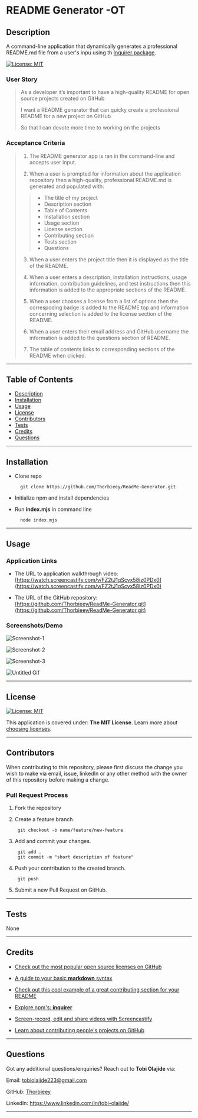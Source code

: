 # README Generator -OT
  
## Description 
  
A command-line application that dynamically generates a professional README.md file from a user's inpu using th [Inquirer package](http://www.npmjstes.com/package/inquirer).

[![License: MIT](https://img.shields.io/badge/License-MIT-yellow.svg)](https://opensource.org/licenses/MIT)

### User Story

> As a developer it’s important to have a high-quality README for open source projects created on GitHub
>
>  I want a README generator that can quicky create a professional README for a new project on GitHub
>
>  So that I can devote more time to working on the projects

### Acceptance Criteria

> 1. The README generator app is ran in the command-line and accepts user input.
>
> 2. When a user is prompted for information about the application repository then a high-quality, professional README.md is generated and populated with:
>> * The title of my project 
>> * Description section
>> * Table of Contents 
>> * Installation section
>> * Usage section
>> * License section
>> * Contributing section
>> * Tests section
>> * Questions
>
> 3. When a user enters the project title then it is displayed as the title of the README.
> 
> 4. When a user enters a description, installation instructions, usage information, contribution guidelines, and test instructions then this information is added to the appropriate sections of the README. 
> 
> 5. When a user chosses a license from a list of options then the correspoding badge is added to the README top and information concerning selection is added to the license section of the README.
> 
> 6. When a user enters their email address and GitHub username the information is added to the questions section of README.
>  
> 7. The table of contents links to corresponding sections of the README when clicked.

---
## Table of Contents

* [Description](#description)
* [Installation](#installation)
* [Usage](#usage)
* [License](#license)
* [Contributors](#contributors)
* [Tests](#tests)
* [Credits](#credits)
* [Questions](#questions)

---
## Installation

- Clone repo

        git clone https://github.com/Thorbieey/ReadMe-Generator.git

- Initialize npm and install dependencies

- Run **index.mjs** in command line

        node index.mjs

---
## Usage 

### Application Links

* The URL to application walkthrough video:
[https://watch.screencastify.com/v/FZ2tJ1qScvx58iz0PDx0](https://watch.screencastify.com/v/FZ2tJ1qScvx58iz0PDx0)

* The URL of the GitHub repository: 
[https://github.com/Thorbieey/ReadMe-Generator.git](https://github.com/Thorbieey/ReadMe-Generator.git)

### Screenshots/Demo

![Screenshot-1](./assets/images/screenshot-readme-generator-1.png)

![Screenshot-2](./assets/images/screenshot-readme-generator-2.png)

![Screenshot-3](./assets/images/screenshot-readme-generator-3.png)

![Untitled Gif](./assets/images/demo-readme-gen.gif)

---
## License
[![License: MIT](https://img.shields.io/badge/License-MIT-yellow.svg)](https://opensource.org/licenses/MIT)

This application is covered under: **The MIT License**. Learn more about [choosing licenses](https://choosealicense.com/licenses/).

---
## Contributors

When contributing to this repository, please first discuss the change you wish to make via email, issue, linkedIn or any other method with the owner of this repository before making a change. 

### Pull Request Process

1. Fork the repository

2. Create a feature branch.

        git checkout -b name/feature/new-feature

3. Add and commit your changes.

        git add .
        git commit -m "short description of feature"

4. Push your contribution to the created branch.

        git push

5. Submit a new Pull Request on GitHub.

---
## Tests

None

---
## Credits

- [Check out the most popular open source licenses on GitHub](https://github.blog/2015-03-09-open-source-license-usage-on-github-com/)

- [A guide to your basic **markdown** syntax](https://www.markdownguide.org/basic-syntax/)

- [Check out this cool example of a great contributing section for your README](https://gist.github.com/PurpleBooth/b24679402957c63ec426)

- [Explore npm's: **inquirer**](https://www.npmjs.com/package/inquirer)

- [Screen-record, edit and share videos with Screencastify](https://www.screencastify.com/)

- [Learn about contributing people's projects on GitHub](https://docs.github.com/en/get-started/quickstart/fork-a-repo)


---
## Questions

Got any additional questions/enquiries? Reach out to **Tobi Olajide** via:

Email: tobiolajide223@gmail.com

GitHub: [Thorbieey](https://github.com/Thorbieey)

LinkedIn: https://www.linkedin.com/in/tobi-olajide/
  
---
